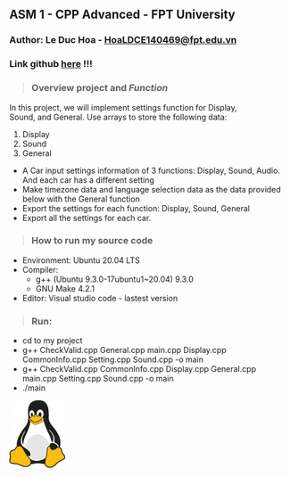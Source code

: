 ## ASM 1 - CPP Advanced - FPT University
### Author: Le Duc Hoa - HoaLDCE140469@fpt.edu.vn
### Link github [here](https://github.com/HoaLD20/CPP/tree/main/CPP201x_Project_2_hoaldFX02033) !!! 
> ### Overview project and ***Function***

In this project, we will implement settings function for Display, <br>
Sound, and General. Use arrays to store the following data:
1. Display
2. Sound
3. General

- A Car input settings information of 3 functions: Display, Sound, Audio. And each car has a different setting
- Make timezone data and language selection data as the data provided below with the General function
- Export the settings for each function: Display, Sound, General
- Export all the settings for each car.


> ### How to run my source code


- Environment: Ubuntu 20.04 LTS
- Compiler: 
  - g++ (Ubuntu 9.3.0-17ubuntu1~20.04) 9.3.0
  - GNU Make 4.2.1
- Editor: Visual studio code - lastest version
> ### Run:
  - cd to my project
  - g++ CheckValid.cpp General.cpp main.cpp Display.cpp CommonInfo.cpp Setting.cpp Sound.cpp -o main
  - g++ CheckValid.cpp CommonInfo.cpp Display.cpp General.cpp main.cpp Setting.cpp Sound.cpp -o main
  - ./main 


![Tux, the Linux mascot](tux.png)
